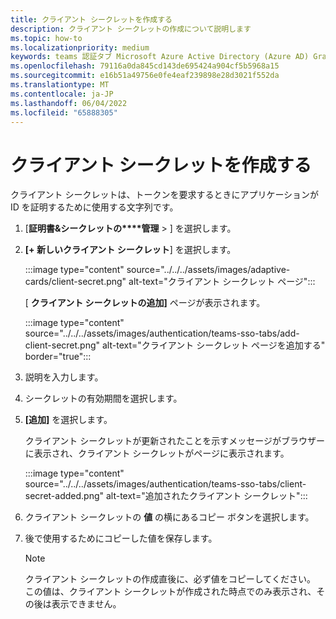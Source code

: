 ```yaml
---
title: クライアント シークレットを作成する
description: クライアント シークレットの作成について説明します
ms.topic: how-to
ms.localizationpriority: medium
keywords: teams 認証タブ Microsoft Azure Active Directory (Azure AD) Graph API
ms.openlocfilehash: 79116a0da845cd143de695424a904cf5b5968a15
ms.sourcegitcommit: e16b51a49756e0fe4eaf239898e28d3021f552da
ms.translationtype: MT
ms.contentlocale: ja-JP
ms.lasthandoff: 06/04/2022
ms.locfileid: "65888305"
---
```

# <a name="create-client-secret"></a>クライアント シークレットを作成する

クライアント シークレットは、トークンを要求するときにアプリケーションが ID を証明するために使用する文字列です。

1. [**証明書&シークレットの****管理** > ] を選択します。

2. **[+ 新しいクライアント シークレット**] を選択します。

    :::image type="content" source="../../../assets/images/adaptive-cards/client-secret.png" alt-text="クライアント シークレット ページ":::

   [ **クライアント シークレットの追加]** ページが表示されます。

    :::image type="content" source="../../../assets/images/authentication/teams-sso-tabs/add-client-secret.png" alt-text="クライアント シークレット ページを追加する" border="true":::

3. 説明を入力します。
4. シークレットの有効期間を選択します。
5. **[追加]** を選択します。

   クライアント シークレットが更新されたことを示すメッセージがブラウザーに表示され、クライアント シークレットがページに表示されます。

    :::image type="content" source="../../../assets/images/authentication/teams-sso-tabs/client-secret-added.png" alt-text="追加されたクライアント シークレット":::

6. クライアント シークレットの **値** の横にあるコピー ボタンを選択します。
7. 後で使用するためにコピーした値を保存します。

   > [!NOTE]
   > クライアント シークレットの作成直後に、必ず値をコピーしてください。 この値は、クライアント シークレットが作成された時点でのみ表示され、その後は表示できません。
